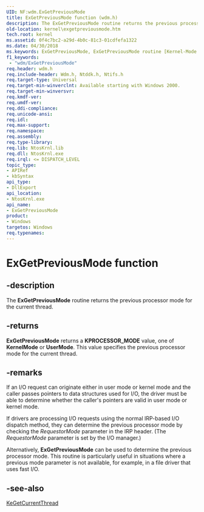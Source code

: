 ```yaml
---
UID: NF:wdm.ExGetPreviousMode
title: ExGetPreviousMode function (wdm.h)
description: The ExGetPreviousMode routine returns the previous processor mode for the current thread.
old-location: kernel\exgetpreviousmode.htm
tech.root: kernel
ms.assetid: 0f4c7bc2-a29d-4b0c-81c3-01cdfefa1322
ms.date: 04/30/2018
ms.keywords: ExGetPreviousMode, ExGetPreviousMode routine [Kernel-Mode Driver Architecture], k102_080fbfa6-6261-453d-a2c7-e08818d34b6f.xml, kernel.exgetpreviousmode, wdm/ExGetPreviousMode
f1_keywords:
 - "wdm/ExGetPreviousMode"
req.header: wdm.h
req.include-header: Wdm.h, Ntddk.h, Ntifs.h
req.target-type: Universal
req.target-min-winverclnt: Available starting with Windows 2000.
req.target-min-winversvr: 
req.kmdf-ver: 
req.umdf-ver: 
req.ddi-compliance: 
req.unicode-ansi: 
req.idl: 
req.max-support: 
req.namespace: 
req.assembly: 
req.type-library: 
req.lib: NtosKrnl.lib
req.dll: NtosKrnl.exe
req.irql: <= DISPATCH_LEVEL
topic_type:
- APIRef
- kbSyntax
api_type:
- DllExport
api_location:
- NtosKrnl.exe
api_name:
- ExGetPreviousMode
product:
- Windows
targetos: Windows
req.typenames: 
---
```


# ExGetPreviousMode function


## -description


The <b>ExGetPreviousMode</b> routine returns the previous processor mode for the current thread.


## -returns



<b>ExGetPreviousMode</b> returns a <b>KPROCESSOR_MODE</b> value, one of <b>KernelMode</b> or <b>UserMode</b>. This value specifies the previous processor mode for the current thread.




## -remarks



If an I/O request can originate either in user mode or kernel mode and the caller passes pointers to data structures used for I/O, the driver must be able to determine whether the caller's pointers are valid in user mode or kernel mode.

If drivers are processing I/O requests using the normal IRP-based I/O dispatch method, they can determine the previous processor mode by checking the <i>RequestorMode</i> parameter in the IRP header. (The <i>RequestorMode</i> parameter is set by the I/O manager.)

Alternatively, <b>ExGetPreviousMode</b> can be used to determine the previous processor mode. This routine is particularly useful in situations where a previous mode parameter is not available, for example, in a file driver that uses fast I/O.




## -see-also




<a href="https://docs.microsoft.com/windows-hardware/drivers/ddi/wdm/nf-wdm-kegetcurrentthread">KeGetCurrentThread</a>
 

 

